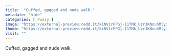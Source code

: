 ```yaml
---
title:  "Cuffed, gagged and nude walk."
metadate: "hide"
categories: [ Pussy ]
image: "https://external-preview.redd.it/kiNV1rPPGj-11TMk_UzrJKNnuhMlyima4NGuOFsW6Yc.jpg?auto=webp&s=ba4eedf42caf93da62ddf462cd9a309454dab04a"
thumb: "https://external-preview.redd.it/kiNV1rPPGj-11TMk_UzrJKNnuhMlyima4NGuOFsW6Yc.jpg?width=320&crop=smart&auto=webp&s=cdb755e39a4f4fc5220e6e2c403358d2a5b47e97"
visit: ""
---
```

Cuffed, gagged and nude walk.
